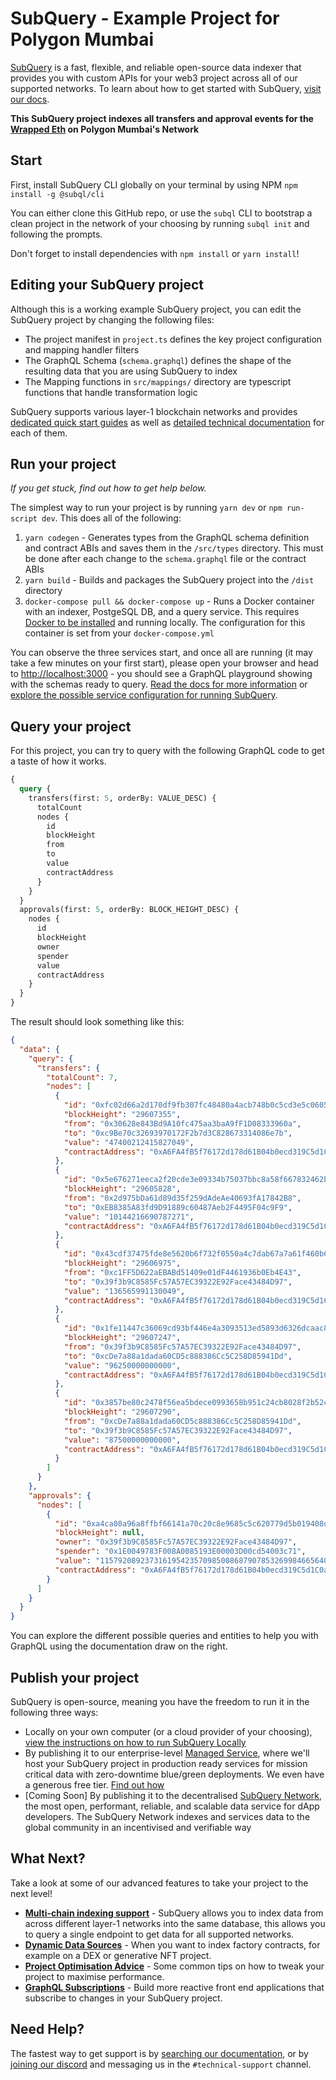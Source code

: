 # SubQuery - Example Project for Polygon Mumbai

[SubQuery](https://subquery.network) is a fast, flexible, and reliable open-source data indexer that provides you with custom APIs for your web3 project across all of our supported networks. To learn about how to get started with SubQuery, [visit our docs](https://academy.subquery.network).

**This SubQuery project indexes all transfers and approval events for the [Wrapped Eth](https://mumbai.polygonscan.com/token/0xa6fa4fb5f76172d178d61b04b0ecd319c5d1c0aa) on Polygon Mumbai's Network**

## Start

First, install SubQuery CLI globally on your terminal by using NPM `npm install -g @subql/cli`

You can either clone this GitHub repo, or use the `subql` CLI to bootstrap a clean project in the network of your choosing by running `subql init` and following the prompts.

Don't forget to install dependencies with `npm install` or `yarn install`!

## Editing your SubQuery project

Although this is a working example SubQuery project, you can edit the SubQuery project by changing the following files:

- The project manifest in `project.ts` defines the key project configuration and mapping handler filters
- The GraphQL Schema (`schema.graphql`) defines the shape of the resulting data that you are using SubQuery to index
- The Mapping functions in `src/mappings/` directory are typescript functions that handle transformation logic

SubQuery supports various layer-1 blockchain networks and provides [dedicated quick start guides](https://academy.subquery.network/quickstart/quickstart.html) as well as [detailed technical documentation](https://academy.subquery.network/build/introduction.html) for each of them.

## Run your project

_If you get stuck, find out how to get help below._

The simplest way to run your project is by running `yarn dev` or `npm run-script dev`. This does all of the following:

1.  `yarn codegen` - Generates types from the GraphQL schema definition and contract ABIs and saves them in the `/src/types` directory. This must be done after each change to the `schema.graphql` file or the contract ABIs
2.  `yarn build` - Builds and packages the SubQuery project into the `/dist` directory
3.  `docker-compose pull && docker-compose up` - Runs a Docker container with an indexer, PostgeSQL DB, and a query service. This requires [Docker to be installed](https://docs.docker.com/engine/install) and running locally. The configuration for this container is set from your `docker-compose.yml`

You can observe the three services start, and once all are running (it may take a few minutes on your first start), please open your browser and head to [http://localhost:3000](http://localhost:3000) - you should see a GraphQL playground showing with the schemas ready to query. [Read the docs for more information](https://academy.subquery.network/run_publish/run.html) or [explore the possible service configuration for running SubQuery](https://academy.subquery.network/run_publish/references.html).

## Query your project

For this project, you can try to query with the following GraphQL code to get a taste of how it works.

```graphql
{
  query {
    transfers(first: 5, orderBy: VALUE_DESC) {
      totalCount
      nodes {
        id
        blockHeight
        from
        to
        value
        contractAddress
      }
    }
  }
  approvals(first: 5, orderBy: BLOCK_HEIGHT_DESC) {
    nodes {
      id
      blockHeight
      owner
      spender
      value
      contractAddress
    }
  }
}
```

The result should look something like this:

```json
{
  "data": {
    "query": {
      "transfers": {
        "totalCount": 7,
        "nodes": [
          {
            "id": "0xfc02d66a2d170df9fb307fc48480a4acb748b0c5cd3e5c06056b701f25bf73d4",
            "blockHeight": "29607355",
            "from": "0x30628e843Bd9A10fc475aa3baA9fF1D08333960a",
            "to": "0xc9Be70c32693970172F2b7d3C828673314086e7b",
            "value": "47400212415827049",
            "contractAddress": "0xA6FA4fB5f76172d178d61B04b0ecd319C5d1C0aa"
          },
          {
            "id": "0x5e676271eeca2f20cde3e09334b75037bbc8a58f667832462bae3b902b9fc377",
            "blockHeight": "29605828",
            "from": "0x2d975bDa61d89d35f259dAdeAe40693fA17842B8",
            "to": "0xEB8385A83fd9D91889c60487Aeb2F4495F04c9F9",
            "value": "10144216690787271",
            "contractAddress": "0xA6FA4fB5f76172d178d61B04b0ecd319C5d1C0aa"
          },
          {
            "id": "0x43cdf37475fde8e5620b6f732f0550a4c7dab67a7a61f460b60c9c51a3e57e9f",
            "blockHeight": "29606975",
            "from": "0xc1FF5D622aEBABd51409e01dF4461936b0Eb4E43",
            "to": "0x39f3b9C8585Fc57A57EC39322E92Face43484D97",
            "value": "136565991130049",
            "contractAddress": "0xA6FA4fB5f76172d178d61B04b0ecd319C5d1C0aa"
          },
          {
            "id": "0x1fe11447c36069cd93bf446e4a3093513ed5893d6326dcaac8bac283ab559bca",
            "blockHeight": "29607247",
            "from": "0x39f3b9C8585Fc57A57EC39322E92Face43484D97",
            "to": "0xcDe7a88a1dada60CD5c888386Cc5C258D85941Dd",
            "value": "96250000000000",
            "contractAddress": "0xA6FA4fB5f76172d178d61B04b0ecd319C5d1C0aa"
          },
          {
            "id": "0x3857be80c2478f56ea5bdece0993658b951c24cb8028f2b52c2547d4787bec33",
            "blockHeight": "29607290",
            "from": "0xcDe7a88a1dada60CD5c888386Cc5C258D85941Dd",
            "to": "0x39f3b9C8585Fc57A57EC39322E92Face43484D97",
            "value": "87500000000000",
            "contractAddress": "0xA6FA4fB5f76172d178d61B04b0ecd319C5d1C0aa"
          }
        ]
      }
    },
    "approvals": {
      "nodes": [
        {
          "id": "0xa4ca08a96a8ffbf66141a70c20c8e9685c5c620779d5b019408df4f65b1aa315",
          "blockHeight": null,
          "owner": "0x39f3b9C8585Fc57A57EC39322E92Face43484D97",
          "spender": "0x1E0049783F008A0085193E00003D00cd54003c71",
          "value": "115792089237316195423570985008687907853269984665640564039457584007913129639935",
          "contractAddress": "0xA6FA4fB5f76172d178d61B04b0ecd319C5d1C0aa"
        }
      ]
    }
  }
}
```

You can explore the different possible queries and entities to help you with GraphQL using the documentation draw on the right.

## Publish your project

SubQuery is open-source, meaning you have the freedom to run it in the following three ways:

- Locally on your own computer (or a cloud provider of your choosing), [view the instructions on how to run SubQuery Locally](https://academy.subquery.network/run_publish/run.html)
- By publishing it to our enterprise-level [Managed Service](https://managedservice.subquery.network), where we'll host your SubQuery project in production ready services for mission critical data with zero-downtime blue/green deployments. We even have a generous free tier. [Find out how](https://academy.subquery.network/run_publish/publish.html)
- [Coming Soon] By publishing it to the decentralised [SubQuery Network](https://subquery.network/network), the most open, performant, reliable, and scalable data service for dApp developers. The SubQuery Network indexes and services data to the global community in an incentivised and verifiable way

## What Next?

Take a look at some of our advanced features to take your project to the next level!

- [**Multi-chain indexing support**](https://academy.subquery.network/build/multi-chain.html) - SubQuery allows you to index data from across different layer-1 networks into the same database, this allows you to query a single endpoint to get data for all supported networks.
- [**Dynamic Data Sources**](https://academy.subquery.network/build/dynamicdatasources.html) - When you want to index factory contracts, for example on a DEX or generative NFT project.
- [**Project Optimisation Advice**](https://academy.subquery.network/build/optimisation.html) - Some common tips on how to tweak your project to maximise performance.
- [**GraphQL Subscriptions**](https://academy.subquery.network/run_publish/subscription.html) - Build more reactive front end applications that subscribe to changes in your SubQuery project.

## Need Help?

The fastest way to get support is by [searching our documentation](https://academy.subquery.network), or by [joining our discord](https://discord.com/invite/subquery) and messaging us in the `#technical-support` channel.

